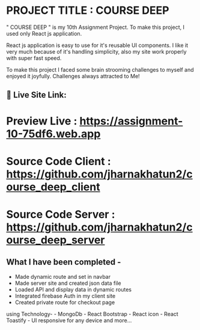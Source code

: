 
# PROJECT TITLE :  COURSE DEEP

" COURSE DEEP " is my 10th Assignment Project. To make this project, I used only React js application. 

React js application is easy to use for it's reusable UI components. I like it very much because of it's handling simplicity, also my site work properly with super fast speed.

To make this project I faced some brain strooming challenges to myself and enjoyed it joyfully. Challenges always attracted to Me!  

## 🔗 Live Site Link: 
# Preview Live : https://assignment-10-75df6.web.app
# Source Code Client : https://github.com/jharnakhatun2/course_deep_client
# Source Code Server : https://github.com/jharnakhatun2/course_deep_server

## What I have been completed -

- Made dynamic route and set in navbar
- Made server site and created json data file
- Loaded API and display data in dynamic routes
- Integrated firebase Auth in my client site
- Created private route for checkout page

using Technology-
    - MongoDb
    - React Bootstrap
    - React icon
    - React Toastify
    - UI responsive for any device and more...
